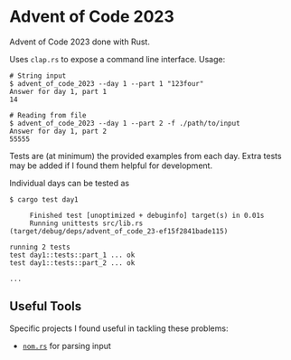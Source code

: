 # Advent of Code 2023

Advent of Code 2023 done with Rust.

Uses `clap.rs` to expose a command line interface. Usage:

```
# String input
$ advent_of_code_2023 --day 1 --part 1 "123four"
Answer for day 1, part 1
14

# Reading from file
$ advent_of_code_2023 --day 1 --part 2 -f ./path/to/input
Answer for day 1, part 2
55555
```

Tests are (at minimum) the provided examples from each day. Extra tests may be added if I found them helpful for development. 

Individual days can be tested as

```
$ cargo test day1

     Finished test [unoptimized + debuginfo] target(s) in 0.01s
     Running unittests src/lib.rs (target/debug/deps/advent_of_code_23-ef15f2841bade115)

running 2 tests
test day1::tests::part_1 ... ok
test day1::tests::part_2 ... ok

...
```

## Useful Tools

Specific projects I found useful in tackling these problems:

- [`nom.rs`](https://github.com/rust-bakery/nom) for parsing input
